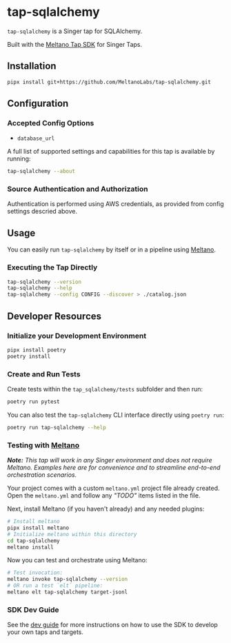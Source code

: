 # tap-sqlalchemy

`tap-sqlalchemy` is a Singer tap for SQLAlchemy.

Built with the [Meltano Tap SDK](https://sdk.meltano.com) for Singer Taps.

## Installation

```bash
pipx install git+https://github.com/MeltanoLabs/tap-sqlalchemy.git
```

## Configuration

### Accepted Config Options

- `database_url`

A full list of supported settings and capabilities for this
tap is available by running:

```bash
tap-sqlalchemy --about
```

### Source Authentication and Authorization

Authentication is performed using AWS credentials, as provided from config settings descried above.

## Usage

You can easily run `tap-sqlalchemy` by itself or in a pipeline using [Meltano](https://meltano.com/).

### Executing the Tap Directly

```bash
tap-sqlalchemy --version
tap-sqlalchemy --help
tap-sqlalchemy --config CONFIG --discover > ./catalog.json
```

## Developer Resources

### Initialize your Development Environment

```bash
pipx install poetry
poetry install
```

### Create and Run Tests

Create tests within the `tap_sqlalchemy/tests` subfolder and
  then run:

```bash
poetry run pytest
```

You can also test the `tap-sqlalchemy` CLI interface directly using `poetry run`:

```bash
poetry run tap-sqlalchemy --help
```

### Testing with [Meltano](https://www.meltano.com)

_**Note:** This tap will work in any Singer environment and does not require Meltano.
Examples here are for convenience and to streamline end-to-end orchestration scenarios._

Your project comes with a custom `meltano.yml` project file already created. Open the `meltano.yml` and follow any _"TODO"_ items listed in
the file.

Next, install Meltano (if you haven't already) and any needed plugins:

```bash
# Install meltano
pipx install meltano
# Initialize meltano within this directory
cd tap-sqlalchemy
meltano install
```

Now you can test and orchestrate using Meltano:

```bash
# Test invocation:
meltano invoke tap-sqlalchemy --version
# OR run a test `elt` pipeline:
meltano elt tap-sqlalchemy target-jsonl
```

### SDK Dev Guide

See the [dev guide](https://sdk.meltano.com/en/latest/dev_guide.html) for more instructions on how to use the SDK to 
develop your own taps and targets.
